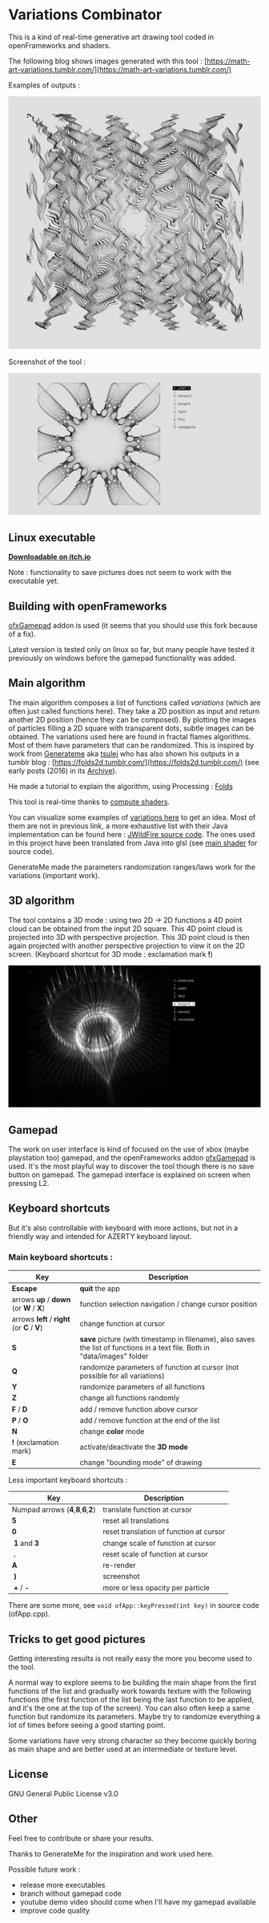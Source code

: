 # Variations Combinator

This is a kind of real-time generative art drawing tool coded in openFrameworks and shaders.

The following blog shows images generated with this tool : [https://math-art-variations.tumblr.com/](https://math-art-variations.tumblr.com/)

Examples of outputs :

![examples of outputs](doc/outputs-examples.gif)

Screenshot of the tool :

![tool screenshot](doc/sceenshot-example.png)

## Linux executable

[**Downloadable on itch.io**](https://bleuje.itch.io/variations-combinator)

Note : functionality to save pictures does not seem to work with the executable yet.

## Building with openFrameworks

[ofxGamepad](https://github.com/Bleuje/ofxGamepad) addon is used (it seems that you should use this fork because of a fix).

Latest version is tested only on linux so far, but many people have tested it previously on windows before the gamepad functionality was added.

## Main algorithm

The main algorithm composes a list of functions called *variations* (which are often just called functions here). They take a 2D position as input and return another 2D position (hence they can be composed). By plotting the images of particles filling a 2D square with transparent dots, subtle images can be obtained. The variations used here are found in fractal flames algorithms. Most of them have parameters that can be randomized. This is inspired by work from [Generateme](https://github.com/genmeblog) aka [tsulej](https://github.com/tsulej) who has also shown his outputs in a tumblr blog : [https://folds2d.tumblr.com/](https://folds2d.tumblr.com/) (see early posts (2016) in its [Archive](https://folds2d.tumblr.com/archive)).

He made a tutorial to explain the algorithm, using Processing : [Folds](https://generateme.wordpress.com/2016/04/11/folds/)

This tool is real-time thanks to [compute shaders](https://github.com/Bleuje/variations-combinator/tree/main/bin/data/shaders).

You can visualize some examples of [variations here](https://www.jwfsanctuary.club/variation-information/variation-guide/) to get an idea. Most of them are not in previous link, a more exhaustive list with their Java implementation can be found here : [JWildFire source code](https://github.com/thargor6/JWildfire/tree/master/src/org/jwildfire/create/tina/variation). The ones used in this project  have been translated from Java into glsl  (see [main shader](https://github.com/Bleuje/variations-combinator/blob/main/bin/data/shaders/computeshader_countincrementer.glsl) for source code).

GenerateMe made the parameters randomization ranges/laws work for the variations (important work).

## 3D algorithm

The tool contains a 3D mode : using two 2D -> 2D functions a 4D point cloud can be obtained from the input 2D square. This 4D point cloud is projected into 3D with perspective projection. This 3D point cloud is then again projected with another perspective projection to view it on the 2D screen. (Keyboard shortcut for 3D mode : exclamation mark **!**)

![3D mode overview](doc/3dmode-overview.png)

## Gamepad

The work on user interface is kind of focused on the use of xbox (maybe playstation too) gamepad, and the openFrameworks addon [ofxGamepad](https://github.com/Bleuje/ofxGamepad) is used. It's the most playful way to discover the tool though there is no save button on gamepad. The gamepad interface is explained on screen when pressing L2.

## Keyboard shortcuts

But it's also controllable with keyboard with more actions, but not in a friendly way and intended for AZERTY keyboard layout.

### Main keyboard shortcuts :

| Key | Description |
| ----------- | ----------- |
| **Escape** | **quit** the app |
| arrows **up** / **down** (or **W** / **X**)   | function selection navigation / change cursor position |
| arrows **left** / **right** (or **C** / **V**)  | change function at cursor |
| **S** | **save** picture (with timestamp in filename), also saves the list of functions in a text file. Both in "data/images" folder | 
| **Q** | randomize parameters of function at cursor (not possible for all variations) |
| **Y** | randomize parameters of all functions |
| **Z** | change all functions randomly |
| **F** / **D** | add / remove function above cursor |
| **P** / **O** | add / remove function at the end of the list |
| **N** | change **color** mode |
| **!** (exclamation mark) | activate/deactivate the **3D mode** |
| **E**| change "bounding mode" of drawing |


Less important keyboard shortcuts :

| Key | Description |
| ----------- | ----------- |
| Numpad arrows (**4**,**8**,**6**,**2**) | translate function at cursor |
| **5** | reset all translations |
| **0** | reset translation of function at cursor |
| **1** and **3** | change scale of function at cursor |
| **.** | reset scale of function at cursor |
| **A** | re-render |
| **)** | screenshot |
| **+** / **-** | more or less opacity per particle |

There are some more, see `void ofApp::keyPressed(int key)` in source code (ofApp.cpp).

## Tricks to get good pictures

Getting interesting results is not really easy the more you become used to the tool.

A normal way to explore seems to be building the main shape from the first functions of the list and gradually work towards texture with the following functions (the first function of the list being the last function to be applied, and it's the one at the top of the screen). You can also often keep a same function but randomize its parameters. Maybe try to randomize everything a lot of times before seeing a good starting point.

Some variations have very strong character so they become quickly boring as main shape and are better used at an intermediate or texture level.

## License

GNU General Public License v3.0

## Other

Feel free to contribute or share your results.

Thanks to GenerateMe for the inspiration and work used here.

Possible future work :

- release more executables
- branch without gamepad code
- youtube demo video should come when I'll have my gamepad available
- improve code quality
